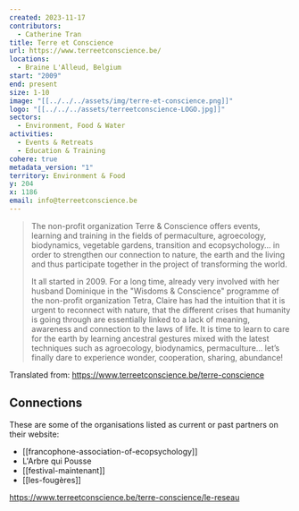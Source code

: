 ```yaml
---
created: 2023-11-17
contributors:
  - Catherine Tran
title: Terre et Conscience
url: https://www.terreetconscience.be/
locations:
  - Braine L'Alleud, Belgium
start: "2009"
end: present
size: 1-10
image: "[[../../../assets/img/terre-et-conscience.png]]"
logo: "[[../../../assets/terreetconscience-LOGO.jpg]]"
sectors:
  - Environment, Food & Water
activities:
  - Events & Retreats
  - Education & Training
cohere: true
metadata_version: "1"
territory: Environment & Food
y: 204
x: 1186
email: info@terreetconscience.be
---
```

>The non-profit organization Terre & Conscience offers events, learning and training in the fields of permaculture, agroecology, biodynamics, vegetable gardens, transition and ecopsychology… in order to strengthen our connection to nature, the earth and the living and thus participate together in the project of transforming the world.
>
>It all started in 2009. For a long time, already very involved with her husband Dominique in the "Wisdoms & Conscience" programme of the non-profit organization Tetra, Claire has had the intuition that it is urgent to reconnect with nature, that the different crises that humanity is going through are essentially linked to a lack of meaning, awareness and connection to the laws of life. It is time to learn to care for the earth by learning ancestral gestures mixed with the latest techniques such as agroecology, biodynamics, permaculture… let’s finally dare to experience wonder, cooperation, sharing, abundance!

Translated from: https://www.terreetconscience.be/terre-conscience 

## Connections

These are some of the organisations listed as current or past partners on their website:
- [[francophone-association-of-ecopsychology]]
- L'Arbre qui Pousse
- [[festival-maintenant]]
- [[les-fougères]]

https://www.terreetconscience.be/terre-conscience/le-reseau


